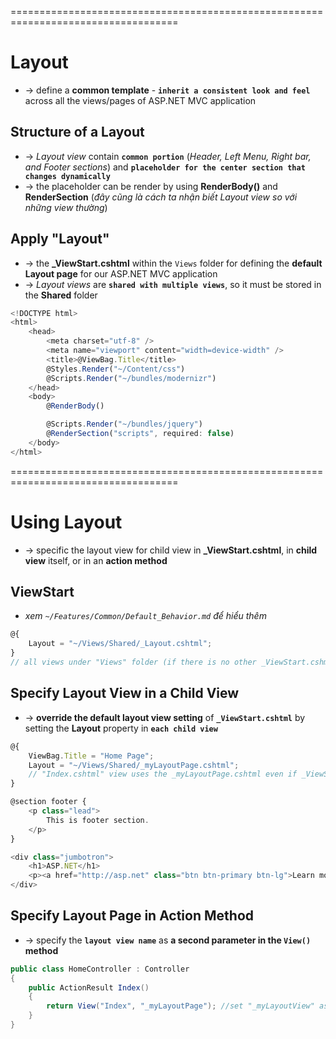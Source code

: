 ===================================================================================
# Layout
* -> define a **common template** - **`inherit a consistent look and feel`** across all the views/pages of ASP.NET MVC application

## Structure of a Layout
* -> _Layout view_ contain **`common portion`** (_Header, Left Menu, Right bar, and Footer sections_) and **`placeholder for the center section that changes dynamically`** 
* -> the placeholder can be render by using **RenderBody()** and **RenderSection** (_đây cũng là cách ta nhận biết Layout view so với những view thường_)

## Apply "Layout" 
* -> the **_ViewStart.cshtml** within the `Views` folder for defining the **default Layout page** for our ASP.NET MVC application
* -> _Layout views_ are **`shared with multiple views`**, so it must be stored in the **Shared** folder

```js - Basic structure of Layout page
<!DOCTYPE html>
<html>
    <head>
        <meta charset="utf-8" />
        <meta name="viewport" content="width=device-width" />
        <title>@ViewBag.Title</title>
        @Styles.Render("~/Content/css")
        @Scripts.Render("~/bundles/modernizr")
    </head>
    <body>
        @RenderBody()

        @Scripts.Render("~/bundles/jquery")
        @RenderSection("scripts", required: false)
    </body>
</html>
```

===================================================================================
# Using Layout
* -> specific the layout view for child view in **_ViewStart.cshtml**, in **child view** itself, or in an **action method**

## ViewStart
* _xem `~/Features/Common/Default_Behavior.md` để hiểu thêm_

```js - ~/Views/_ViewStart.cshtml
@{
    Layout = "~/Views/Shared/_Layout.cshtml";
}
// all views under "Views" folder (if there is no other _ViewStart.cshml) will use the "_Layout.cshtml" as view
```

## Specify Layout View in a Child View
* -> **override the default layout view setting** of **`_ViewStart.cshtml`** by setting the **Layout** property in **`each child view`**

```js - Index.cshtml
@{
    ViewBag.Title = "Home Page";
    Layout = "~/Views/Shared/_myLayoutPage.cshtml";
    // "Index.cshtml" view uses the _myLayoutPage.cshtml even if _ViewStart.cshtml sets the _Layout.cshtml
}

@section footer {
    <p class="lead">
        This is footer section.
    </p>
}

<div class="jumbotron">
    <h1>ASP.NET</h1>
    <p><a href="http://asp.net" class="btn btn-primary btn-lg">Learn more &raquo;</a></p>
</div>
```

## Specify Layout Page in Action Method
* -> specify the **`layout view name`** as **a second parameter in the `View()` method**

```cs
public class HomeController : Controller
{
    public ActionResult Index()
    {
        return View("Index", "_myLayoutPage"); //set "_myLayoutView" as layout view
    }
}
```
